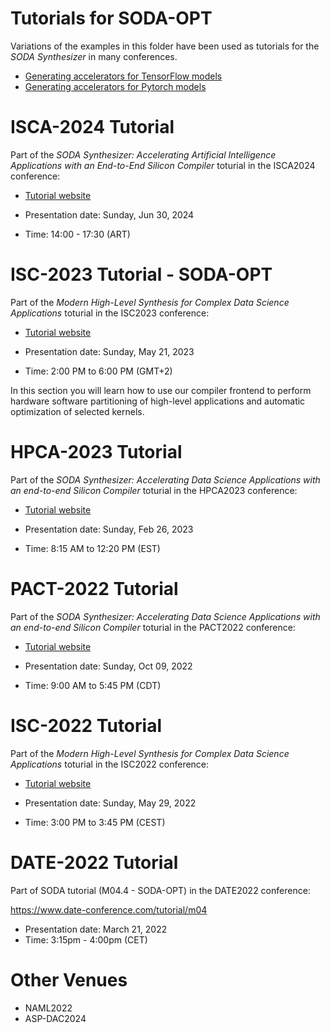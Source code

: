 # Tutorials for SODA-OPT

Variations of the examples in this folder have been used as tutorials for the
*SODA Synthesizer* in many conferences.

- [Generating accelerators for TensorFlow models](tensorflow/README.md)
- [Generating accelerators for Pytorch models](pytorch/README.md)


# ISCA-2024 Tutorial

Part of the *SODA Synthesizer: Accelerating Artificial Intelligence Applications with an End-to-End Silicon Compiler* toturial in the ISCA2024 conference:

* [Tutorial website](https://hpc.pnl.gov/SODA/tutorials/2024/ISCA24.html)

* Presentation date: Sunday, Jun 30, 2024
* Time: 14:00 - 17:30 (ART)


# ISC-2023 Tutorial - SODA-OPT

Part of the *Modern High-Level Synthesis for Complex Data Science Applications* toturial in the ISC2023 conference: 

* [Tutorial website](https://hpc.pnl.gov/SODA/tutorials/2023/ISC.html)


* Presentation date: Sunday, May 21, 2023 
* Time: 2:00 PM to 6:00 PM (GMT+2)

In this section you will learn how to use our compiler frontend to perform hardware software partitioning of high-level applications and automatic optimization of selected kernels.


# HPCA-2023 Tutorial

Part of the *SODA Synthesizer: Accelerating Data Science Applications with an end-to-end Silicon Compiler* toturial in the HPCA2023 conference: 

* [Tutorial website](https://hpc.pnl.gov/SODA/tutorials/2023/HPCA.html)


* Presentation date: Sunday, Feb 26, 2023
* Time: 8:15 AM to 12:20 PM (EST)


# PACT-2022 Tutorial

Part of the *SODA Synthesizer: Accelerating Data Science Applications with an end-to-end Silicon Compiler* toturial in the PACT2022 conference: 

* [Tutorial website](https://pact22.cs.illinois.edu/tutorials.html#tut1-1)


* Presentation date: Sunday, Oct 09, 2022 
* Time: 9:00 AM to 5:45 PM (CDT)


# ISC-2022 Tutorial

Part of the *Modern High-Level Synthesis for Complex Data Science Applications* toturial in the ISC2022 conference: 

* [Tutorial website](https://app.swapcard.com/widget/event/isc-high-performance-2022/planning/UGxhbm5pbmdfODYxMTU1)


* Presentation date: Sunday, May 29, 2022 
* Time: 3:00 PM to 3:45 PM (CEST)


# DATE-2022 Tutorial

Part of SODA tutorial (M04.4 - SODA-OPT) in the DATE2022 conference: 

https://www.date-conference.com/tutorial/m04


* Presentation date: March 21, 2022
* Time: 3:15pm - 4:00pm (CET)


# Other Venues

- NAML2022
- ASP-DAC2024